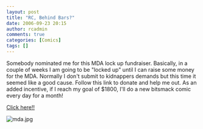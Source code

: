 ```yaml
---
layout: post
title: "RC, Behind Bars?"
date: 2006-09-23 20:15
author: rcadmin
comments: true
categories: [Comics]
tags: []
---
```

Somebody nominated me for this MDA lock up fundraiser. Basically, in a couple of weeks I am going to be "locked up" until I can raise some money for the MDA. Normally I don't submit to kidnappers demands but this time it seemed like a good cause. Follow this link to donate and help me out. As an added incentive, if I reach my goal of $1800, I'll do a new bitsmack comic every day for a month!

<a href="https://www.mdaevent.org/ParticipantInfo.aspx?j=5542c709-92bd-4557-8346-9d6a79a34c11">Click here!!</a>

<img id="image902" alt="mda.jpg" src="http://dl.bitsmack.com/uploads/2006/09/mda.jpg" />
